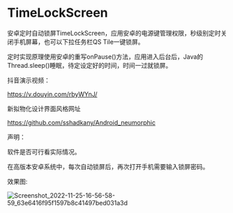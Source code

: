 # TimeLockScreen
安卓定时自动锁屏TimeLockScreen，应用安卓的电源键管理权限，秒级别定时关闭手机屏幕，也可以下拉任务栏QS Tile一键锁屏。

定时实现原理使用安卓的重写onPause()方法，应用进入后台后，Java的 Thread.sleep()睡眠，待定设定好的时间，时间一过就锁屏。

抖音演示视频：

https://v.douyin.com/rbyWYnJ/



新拟物化设计界面风格网址

https://github.com/sshadkany/Android_neumorphic

声明： 

软件是否可行看实际情况。

在高版本安卓系统中，每次自动锁屏后，再次打开手机需要输入锁屏密码。

效果图:

![Screenshot_2022-11-25-16-56-58-59_63e6416f95f1597b8c41497bed031a3d](https://user-images.githubusercontent.com/57706599/203940904-01af388a-7b71-42dd-9eca-bdd9dc9d418a.jpg)

